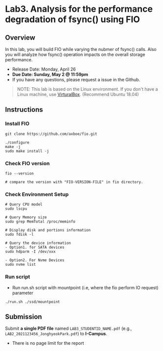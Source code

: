 # Lab3. Analysis for the performance degradation of fsync() using FIO

## Overview
In this lab, you will build FIO while varying the nubmer of fsync() calls. Also you will analyze how fsync() operation impacts on the overall storage performance.

- Release Date: Monday, April 26
- **Due Date: Sunday, May 2 @ 11:59pm**
- If you have any questions, please request a issue in the Github.

> NOTE: This lab is based on the Linux environment. If you don't have a Linux machine, use [VirturalBox](https://www.virtualbox.org/). (Recommend Ubuntu 18.04)

## Instructions

### Install FIO 

```
git clone https://github.com/axboe/fio.git

./configure
make -j
sudo make install -j
```

### Check FIO version

```
fio --version

# compare the version with "FIO-VERSION-FILE" in fio directory.
```

### Check Environment Setup

```
# Query CPU model
sudo lscpu 

# Query Memory size
sudo grep MemTotal /proc/meminfo

# Display disk and portions information
sudo fdisk -l 

# Query the device information 
- Option1. for SATA devices
sudo hdparm -I /dev/xxx 

- Option2. For Nvme Devices 
sudo nvme list 
```


### Run script

- Run run.sh script with mountpoint (i.e, where the fio perform IO request) parameter

```
./run.sh ./ssd/mountpoint
```


## Submission

Submit **a single PDF file** named `LAB3_STUDENTID_NAME.pdf` (e.g., `LAB2_2021123456_JonghyeokPark.pdf`) to **I-Campus**.

- There is no page limit for the report